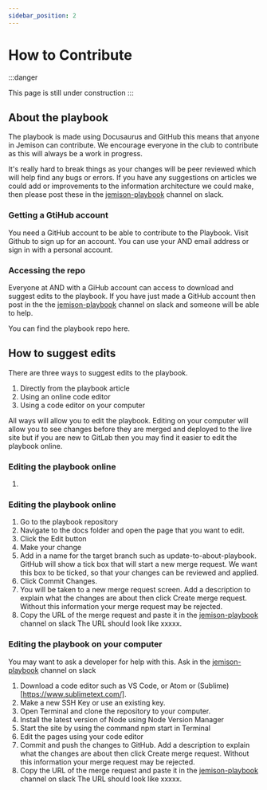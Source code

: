 ```yaml
---
sidebar_position: 2
---
```


# How to Contribute

:::danger

This page is still under construction
:::

## About the playbook
The playbook is made using Docusaurus and GitHub this means that anyone in Jemison can contribute. We encourage everyone in the club to contribute as this will always be a work in progress.

It's really hard to break things as your changes will be peer reviewed which will help find any bugs or errors. If you have any suggestions on articles we could add or improvements to the information architecture we could make, then please post these in the [jemison-playbook](https://and-jemison.slack.com/archives/C02CEJ7JP40) channel on slack.

### Getting a GtiHub account
You need a GitHub account to be able to contribute to the Playbook. Visit Github to sign up for an account. You can use your AND email address or sign in with a personal account.

### Accessing the repo
Everyone at AND with a GiHub account can access to download and suggest edits to the playbook. If you have just made a GitHub account then post in the the [jemison-playbook](https://and-jemison.slack.com/archives/C02CEJ7JP40) channel on slack and someone will be able to help.

You can find the playbook repo here.

## How to suggest edits
There are three ways to suggest edits to the playbook.

1. Directly from the playbook article
2. Using an online code editor
3. Using a code editor on your computer

All ways will allow you to edit the playbook. Editing on your computer will allow you to see changes before they are merged and deployed to the live site but if you are new to GitLab then you may find it easier to edit the playbook online.

### Editing the playbook online
1. 


### Editing the playbook online
1. Go to the playbook repository
2. Navigate to the docs folder and open the page that you want to edit.
3. Click the Edit button
4. Make your change
5. Add in a name for the target branch such as update-to-about-playbook. GitHub will show a tick box that will start a new merge request. We want this box to be ticked, so that your changes can be reviewed and applied.
6. Click Commit Changes.
7. You will be taken to a new merge request screen. Add a description to explain what the changes are about then click Create merge request. Without this information your merge request may be rejected.
8. Copy the URL of the merge request and paste it in the [jemison-playbook](https://and-jemison.slack.com/archives/C02CEJ7JP40) channel on slack The URL should look like xxxxx.


### Editing the playbook on your computer
You may want to ask a developer for help with this. Ask in the [jemison-playbook](https://and-jemison.slack.com/archives/C02CEJ7JP40) channel on slack

1. Download a code editor such as VS Code, or Atom or (Sublime)[https://www.sublimetext.com/].
2. Make a new SSH Key or use an existing key.
3. Open Terminal and clone the repository to your computer.
4. Install the latest version of Node using Node Version Manager
5. Start the site by using the command npm start in Terminal
6. Edit the pages using your code editor
7. Commit and push the changes to GitHub. Add a description to explain what the changes are about then click Create merge request. Without this information your merge request may be rejected.
8. Copy the URL of the merge request and paste it in the [jemison-playbook](https://and-jemison.slack.com/archives/C02CEJ7JP40) channel on slack The URL should look like xxxxx.


